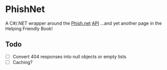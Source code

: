 # PhishNet
A C#/.NET wrapper around the [Phish.net](https://phish.net) [API](https://docs.phish.net/) ...and yet another page in the Helping Friendly Book!

## Todo
- [ ] Convert 404 responses into null objects or empty lists
- [ ] Caching?